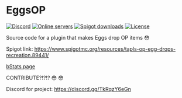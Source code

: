 # EggsOP
[![Discord](https://img.shields.io/discord/811844634090537040?color=7289da&label=discord&logo=discord&logoColor=white)](https://discord.gg/TkRqzY6eGn)
[![Online servers](https://img.shields.io/bstats/servers/10447?color=brightgreen&label=Online%20servers)](https://bstats.org/plugin/bukkit/Op%20Eggs/10447)
[![Spigot downloads](https://img.shields.io/spiget/downloads/89441?color=yellow&label=Spigot%20downloads)](https://www.spigotmc.org/resources/tapls-op-eggs-drops-recreation.89441)
[![License](https://img.shields.io/badge/License-GPL-orange)](https://github.com/notnotnotswipez/EggsOP/blob/main/LICENSE)


Source code for a plugin that makes Eggs drop OP items :flushed:

Spigot link:
https://www.spigotmc.org/resources/tapls-op-egg-drops-recreation.89441/

[bStats page](https://bstats.org/plugin/bukkit/OP%20Eggs/10447)

CONTRIBUTE?!?!? :flushed: :flushed:


Discord for project: https://discord.gg/TkRqzY6eGn

